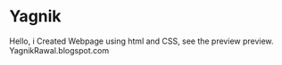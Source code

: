 # Yagnik
Hello,  i Created Webpage using html and CSS, see the preview preview. YagnikRawal.blogspot.com
